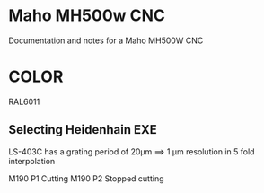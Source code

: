 # Maho MH500w CNC

Documentation and notes for a Maho MH500W CNC

# COLOR

RAL6011

## Selecting Heidenhain EXE

LS-403C has a grating period of 20μm ==> 1 μm resolution in 5 fold interpolation

M190 P1 Cutting
M190 P2 Stopped cutting
